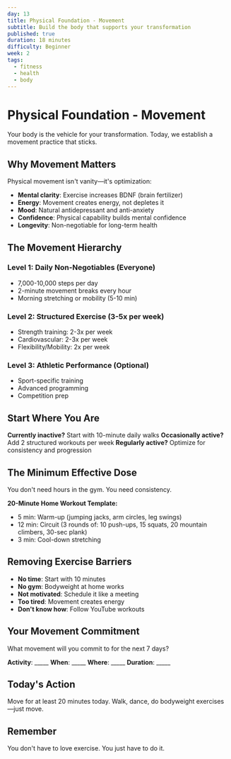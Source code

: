 ```yaml
---
day: 13
title: Physical Foundation - Movement
subtitle: Build the body that supports your transformation
published: true
duration: 18 minutes
difficulty: Beginner
week: 2
tags:
  - fitness
  - health
  - body
---
```


# Physical Foundation - Movement

Your body is the vehicle for your transformation. Today, we establish a movement practice that sticks.

## Why Movement Matters

Physical movement isn't vanity—it's optimization:
- **Mental clarity**: Exercise increases BDNF (brain fertilizer)
- **Energy**: Movement creates energy, not depletes it
- **Mood**: Natural antidepressant and anti-anxiety
- **Confidence**: Physical capability builds mental confidence
- **Longevity**: Non-negotiable for long-term health

## The Movement Hierarchy

### Level 1: Daily Non-Negotiables (Everyone)
- 7,000-10,000 steps per day
- 2-minute movement breaks every hour
- Morning stretching or mobility (5-10 min)

### Level 2: Structured Exercise (3-5x per week)
- Strength training: 2-3x per week
- Cardiovascular: 2-3x per week
- Flexibility/Mobility: 2x per week

### Level 3: Athletic Performance (Optional)
- Sport-specific training
- Advanced programming
- Competition prep

## Start Where You Are

**Currently inactive?** Start with 10-minute daily walks
**Occasionally active?** Add 2 structured workouts per week
**Regularly active?** Optimize for consistency and progression

## The Minimum Effective Dose

You don't need hours in the gym. You need consistency.

**20-Minute Home Workout Template:**
- 5 min: Warm-up (jumping jacks, arm circles, leg swings)
- 12 min: Circuit (3 rounds of: 10 push-ups, 15 squats, 20 mountain climbers, 30-sec plank)
- 3 min: Cool-down stretching

## Removing Exercise Barriers

- **No time**: Start with 10 minutes
- **No gym**: Bodyweight at home works
- **Not motivated**: Schedule it like a meeting
- **Too tired**: Movement creates energy
- **Don't know how**: Follow YouTube workouts

## Your Movement Commitment

What movement will you commit to for the next 7 days?

**Activity**: _____
**When**: _____
**Where**: _____
**Duration**: _____

## Today's Action

Move for at least 20 minutes today. Walk, dance, do bodyweight exercises—just move.

## Remember

You don't have to love exercise. You just have to do it.
